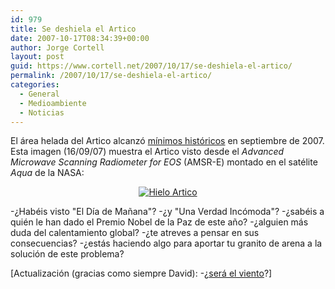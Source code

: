 ```yaml
---
id: 979
title: Se deshiela el Artico
date: 2007-10-17T08:34:39+00:00
author: Jorge Cortell
layout: post
guid: https://www.cortell.net/2007/10/17/se-deshiela-el-artico/
permalink: /2007/10/17/se-deshiela-el-artico/
categories:
  - General
  - Medioambiente
  - Noticias
---
```

El área helada del Artico alcanzó <a title="Noticia NASA" target="_blank" href="https://earthobservatory.nasa.gov/Newsroom/NewImages/images.php3?img_id=17800">mí­nimos históricos</a> en septiembre de 2007. Esta imagen (16/09/07) muestra el Artico visto desde el _Advanced Microwave Scanning Radiometer for EOS_ (AMSR-E) montado en el satélite _Aqua_ de la NASA:

<a title="Foto Grande" target="_blank" href="https://earthobservatory.nasa.gov/Newsroom/NewImages/Images/npseaice_amsre_2007259_lrg.jpg" />

<div style="text-align: center">
  <a title="Foto Grande" target="_blank" href="https://earthobservatory.nasa.gov/Newsroom/NewImages/Images/npseaice_amsre_2007259_lrg.jpg"><img title="Hielo Artico" alt="Hielo Artico" src="https://earthobservatory.nasa.gov/Newsroom/NewImages/Images/npseaice_amsre_2007259.jpg" /></a>
</div>

-¿Habéis visto "El Dí­a de Mañana"? -¿y "Una Verdad Incómoda"? -¿sabéis a quién le han dado el Premio Nobel de la Paz de este año? -¿alguien más duda del calentamiento global? -¿te atreves a pensar en sus consecuencias? -¿estás haciendo algo para aportar tu granito de arena a la solución de este problema?

[Actualización (gracias como siempre David): -¿<a target="_blank" title="Informe NASA" href="https://ciencia.barrapunto.com/ciencia/07/10/19/0944226.shtml">será el viento</a>?]